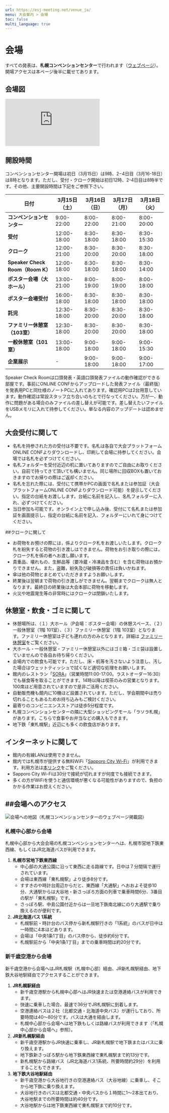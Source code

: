 ```yaml
---
url: https://esj-meeting.net/venue_ja/
menu: 大会案内 > 会場
toc: false
multi_language: true
---
```


# 会場
すべての発表は、**札幌コンベンションセンター**で行われます（[ウェブページ](https://www.sora-scc.jp)）。開場アクセスは本ページ後半に載せてあります。

## 会場図
![会場図](https://esj-meeting.net/wp-content/uploads/2025/03/map.pdf)

## 開設時間
コンベンションセンター開場は初日（3月15日）は9時、2−4日目（3月16-18日）は8時となります。ただし、受付・クローク開始は初日12時、2-4日目は8時半です。その他、主要開設時間は下記をご参照下さい。

| 日付                | 3月15日（土） | 3月16日（日） | 3月17日（月） | 3月18日（火） |
|---------------------|--------------|--------------|--------------|--------------|
| **コンベンションセンター** | 9:00-22:00   | 8:00-22:00   | 8:00-21:00   | 8:00-20:00   |
| **受付**           | 12:00-18:00  | 8:30-18:00   | 8:30-18:00   | 8:30-15:30   |
| **クローク**       | 12:00-21:00  | 8:30-20:00   | 8:30-20:00   | 8:30-18:00   |
| **Speaker Check Room（Room K）** | 12:00-18:00  | 8:30-18:00   | 8:30-18:00   | 8:30-14:00   |
| **ポスター会場（大ホール）** | 13:00-21:00  | 8:00-19:00   | 8:00-19:00   | 8:00-18:00   |
| **ポスター会場受付** | 16:00-18:00  | 8:30-18:00   | 8:30-18:00   | 8:30-18:00   |
| **託児**           | 12:30-18:00  | 8:30-20:00   | 8:30-20:00   | 8:30-18:00   |
| **ファミリー休憩室（103室）** | 12:30-18:00  | 8:30-20:00   | 8:30-20:00   | 8:30-18:00   |
| **一般休憩室（101室）** | 13:00-18:00  | 9:00-18:00   | 9:00-18:00   | 9:00-15:30   |
| **企業展示**       | -            | 9:00-18:00   | 9:00-18:00   | 9:00-17:00   |

Speaker Check Roomは口頭発表・英語口頭発表ファイルの動作確認ができる部屋です。事前にONLINE CONFからアップロードした発表ファイル（最終版）を発表用PCと同仕様のノートPCに入れてあります。確認用PCは2台用意しています。動作確認は常設スタッフ立ち合いのもとで行なってください。万が一、動作に問題がある場合のみファイルの差し替えが可能です。差し替えたいファイルをUSBメモリに入れて持参してください。単なる内容のアップデートは認めません。


## 大会受付に関して
* 名札を持参された方の受付は不要です。名札は各自で大会プラットフォームONLINE CONFよりダウンロードし、印刷して会場に持参してください。会場では名札を必ずつけてください。
* 名札フォルダーを受付近辺の机に置いてありますのでご自由にお取りください。自前で持ってきて頂いても構いません。同じ場所に回収BOXも置いておきますのでお帰りの際はご返却ください。
* 名札を忘れた際には、受付にて携帯かPCの画面で名札または参加証（大会プラットフォームONLINE CONFよりダウンロード可能）を提示してください。指定の台紙をお渡しします。台紙に名前を記入し、名札フォルダーに入れ、必ずつけてください。
* 当日参加も可能です。オンライン上で申し込み後、受付にて名札または参加証を画面提示し、指定の台紙に名前を記入、フォルダーにいれて身につけてください。


##クロークに関して
* お荷物をお預けの際には，係よりクローク札をお渡しいたします。クローク札を紛失すると荷物の引き渡しはできません。荷物をお引き取りの際には，クローク札を係の者へお渡し願います。
* 貴重品、壊れもの、生鮮品等（要冷蔵・冷凍品を含む）を含む荷物はお預かりできません。また，盗難，紛失及び破損等の責任は負いかねます。
* 傘は他の荷物とまとめていただきますようお願いします。
* 終業後は翌朝まで荷物の引き渡しができません。翌朝までクロークは無人となります。最終日の終業後は大会本部に荷物を移動します。
* 火災や地震発生等の非常時にはクロークは閉鎖いたします。

## 休憩室・飲食・ゴミに関して
* 休憩場所は、（１）大ホール（P会場：ポスター会場）の休憩スペース、（２）一般休憩室（1階 101室）、（３）ファミリー休憩室（1階 103室）となります。ファミリー休憩室は子ども連れの方のみとなります。詳細は [ファミリー休憩室](https://esj-meeting.net/childcare_ja/#%E3%83%95%E3%82%A1%E3%83%9F%E3%83%AA%E3%83%BC%E4%BC%91%E6%86%A9%E5%AE%A4)をご覧ください。
* 大ホール・一般休憩室・ファミリー休憩室以外にはゴミ箱・ゴミ袋は設置していませんので各自お待ち帰りください。
* 会場内での飲食も可能です。ただし、床・机等を汚さないよう注意し、汚した場合はウェットティッシュで拭くなど適切な処理をお願いします。
* 館内のレストラン「[SORA](https://www.sora-scc.jp/organizer/food/)」（営業時間11:00-17:00。ラストオーダー16:30）でも昼食等を取ることができます。14時以降は喫茶のみの営業となります。100席ほど用意されていますので是非ご活用ください。
* 自動販売機も館内に10機ほど設置されています。ただし、学会期間中は売り切れることもあるためお持ち込みもご検討ください。
* 最寄りのコンビニエンスストアは徒歩5分程度です。
* 札幌コンベンションセンターの隣に大型ショッピングモール「ラソラ札幌」があります。こちらで食事やお弁当などの購入もできます。
* 地下鉄「東札幌駅」近辺にも多くの飲食店があります。


## インターネットに関して
* 館内の有線LANは使用できません。
* 館内では札幌市が提供する無料WiFi「[Sapporo City Wi-Fi](https://www.city.sapporo.jp/keizai/kanko/news2/city_wifi.html#gaiyou)」が利用できます。利用方法は[本リンク](https://www.city.sapporo.jp/keizai/kanko/news2/documents/scw.pdf)をご覧ください。
* Sapporo City Wi-Fiは30分で接続が切れますが何度でも接続できます。
* 多くの方がWiFiを使うと通信環境が悪くなる可能性がありますので、負担のかかる作業はお控えください。


##会場へのアクセス
--------

![会場への地図（札幌コンベンションセンターのウェブページ掲載図）](https://esj-meeting.net/wp-content/uploads/2024/09/to_venue_map_ja.gif)

### 札幌中心部から会場

札幌中心部から大会会場の札幌コンベンションセンターへは、札幌市営地下鉄東西線、もしくはJR北海道バスが利用できます。

1.  **札幌市営地下鉄東西線**
    *   中心部の大通公園に沿って東西に走る路線です。日中は７分間隔で運行されています。
    *   会場は東西線「東札幌駅」より徒歩8分です。
    *   すすきのや時計台周辺からだと、東西線「大通駅」へおおよそ徒歩10分、大通駅からは大谷地・新さっぽろ方面の列車で乗車時間6分、3番目の駅が「東札幌駅」です。
    *   さっぽろ駅、中島公園付近からは一旦地下鉄南北線にのり大通駅で乗り換えるのが便利です。
2.  **JR北海道バス 1系統**
    *   札幌駅前・時計台のバス停から新札幌駅行きの「1系統」のバスが日中は一時間に4本ほどあります。
    *   会場は「中央1条1丁目」のバス停から、徒歩約6分です。
    *   札幌駅前から「中央1条1丁目」までの乗車時間は約20分です。

### 新千歳空港から会場

新千歳空港から会場へはJR札幌駅（札幌中心部）経由、JR新札幌駅経由、地下鉄大谷地駅経由でアクセスすることができます。

1.  **JR札幌駅経由**
    *   新千歳空港駅から札幌中心部へはJR快速または空港連絡バスが利用できます。
    *   快速に乗車した場合、最速で36分でJR札幌駅に到着します。
    *   空港連絡バスは２社（北都交通・北海道中央バス）が運行しており、所要時間は40〜80分です。バスは大通を経由します。
    *   札幌中心部から会場へは地下鉄もしくは路線バスが利用できます（「札幌中心部から会場へ」参照）。
2.  **JR新札幌駅経由**
    *   新千歳空港駅からJR快速に乗車し、JR新札幌駅で地下鉄またはバスに乗り換えます。
    *   地下鉄新さっぽろ駅から地下鉄東西線で東札幌駅まで約13分です。
    *   新札幌駅から路線バス（JR北海道バス1系統、所要時間約29分）を利用することもできます。
3.  **地下鉄大谷地駅経由**
    *   新千歳空港から大谷地行きの空港連絡バス（大谷地線）に乗車し、そこから地下鉄に乗り換えます。
    *   大谷地行きのバスは北都交通・中央バスから１時間に1〜2本出ており、大谷地駅までの所要時間は約40分です。
    *   大谷地駅からは地下鉄東西線で東札幌駅まで約10分です。